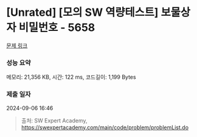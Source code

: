 # [Unrated] [모의 SW 역량테스트] 보물상자 비밀번호 - 5658 

[문제 링크](https://swexpertacademy.com/main/code/problem/problemDetail.do?contestProbId=AWXRUN9KfZ8DFAUo) 

### 성능 요약

메모리: 21,356 KB, 시간: 122 ms, 코드길이: 1,199 Bytes

### 제출 일자

2024-09-06 16:46



> 출처: SW Expert Academy, https://swexpertacademy.com/main/code/problem/problemList.do